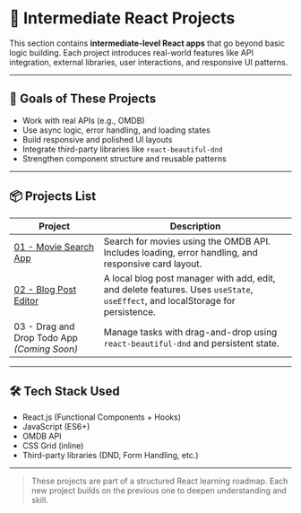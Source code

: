 # 🚀 Intermediate React Projects

This section contains **intermediate-level React apps** that go beyond basic logic building. Each project introduces real-world features like API integration, external libraries, user interactions, and responsive UI patterns.

---

## 🎯 Goals of These Projects

- Work with real APIs (e.g., OMDB)
- Use async logic, error handling, and loading states
- Build responsive and polished UI layouts
- Integrate third-party libraries like `react-beautiful-dnd`
- Strengthen component structure and reusable patterns

---

## 📦 Projects List

| Project | Description |
|---------|-------------|
| [01 - Movie Search App](./01-movie-search-app) | Search for movies using the OMDB API. Includes loading, error handling, and responsive card layout. |
| [02 - Blog Post Editor](./02-blog-post-editor) | A local blog post manager with add, edit, and delete features. Uses `useState`, `useEffect`, and localStorage for persistence. |
| 03 - Drag and Drop Todo App *(Coming Soon)* | Manage tasks with drag-and-drop using `react-beautiful-dnd` and persistent state. |

---

## 🛠️ Tech Stack Used

- React.js (Functional Components + Hooks)
- JavaScript (ES6+)
- OMDB API
- CSS Grid (inline)
- Third-party libraries (DND, Form Handling, etc.)

---

> These projects are part of a structured React learning roadmap. Each new project builds on the previous one to deepen understanding and skill.
